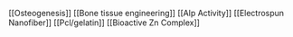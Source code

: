 [[Osteogenesis]]
[[Bone tissue engineering]]
[[Alp Activity]]
[[Electrospun Nanofiber]]
[[Pcl/gelatin]]
[[Bioactive Zn Complex]]
